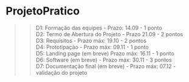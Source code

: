 # ProjetoPratico

>>D1: Formação das equipes - Prazo: 14.09 - 1 ponto<br>
>>D2: Termo de Abertura do Projeto - Prazo 21.09 - 2 pontos<br>
>>D3: Requisitos - Prazo máx: 19.10 - 2 pontos<br>
>>D4: Prototipação - Prazo máx: 09.11 - 1 ponto<br>
>>D5: Landing page (em breve) Prazo máx: 16.11 - 1 ponto<br>
>>D6: Software (em breve) - Prazo máx: 30.11 - 3 pontos<br>
>>D7: Documentação final (em breve) - Prazo máx: 07.12 - validação do projeto<br>
